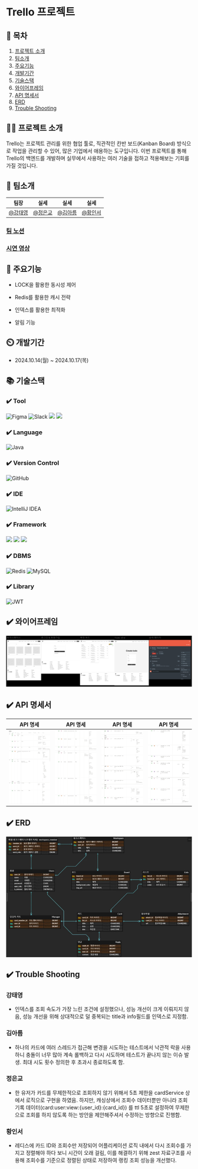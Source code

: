 # Trello 프로젝트

## 📖 목차
1. [프로젝트 소개](#프로젝트-소개)
2. [팀소개](#팀소개)
3. [주요기능](#주요기능)
4. [개발기간](#개발기간)
5. [기술스택](#기술스택)
6. [와이어프레임](#와이어프레임)
7. [API 명세서](#API-명세서)
8. [ERD](#ERD)
9. [Trouble Shooting](#trouble-shooting)
    
## 👨‍🏫 프로젝트 소개
Trello는 프로젝트 관리를 위한 협업 툴로, 직관적인 칸반 보드(Kanban Board) 방식으로 작업을 관리할 수 있어, 많은 기업에서 애용하는 도구입니다. 
이번 프로젝트를 통해 Trello의 백엔드를 개발하며 실무에서 사용하는 여러 기술을 접하고 적용해보는 기회를 가질 것입니다.

## 💜 팀소개
| 팀장 | 실세 | 실세 | 실세 |
| :------------: | :------------: |:------------:|:------------:|
|[@강태영](https://github.com/kty0602)|[@정은교](https://github.com/ekj1003)|[@김아름](https://github.com/areum0116)|[@황인서](https://github.com/inseooo0)|

### [팀 노션](https://teamsparta.notion.site/14-fcb0547f0e6b41dab956f85ac8ee21d1)

### [시연 영상](https://www.youtube.com/watch?v=hIpsRwO3Tro)

## 💜 주요기능

- LOCK을 활용한 동시성 제어

- Redis를 활용한 캐시 전략

- 인덱스를 활용한 최적화

- 알림 기능

## ⏲️ 개발기간
- 2024.10.14(월) ~ 2024.10.17(목)

## 📚️ 기술스택

### ✔️ Tool
![Figma](https://img.shields.io/badge/figma-%23F24E1E.svg?style=for-the-badge&logo=figma&logoColor=white)
![Slack](https://img.shields.io/badge/Slack-4A154B?style=for-the-badge&logo=slack&logoColor=white)
<img src="https://img.shields.io/badge/Amazon%20S3-569A31?style=for-the-badge&logo=Amazon%20S3&logoColor=white">
<img src="https://img.shields.io/badge/Amazon RDS-527FFF?style=for-the-badge&logo=amazon rds&logoColor=white">

### ✔️ Language
![Java](https://img.shields.io/badge/java-%23ED8B00.svg?style=for-the-badge&logo=openjdk&logoColor=white)

### ✔️ Version Control
![GitHub](https://img.shields.io/badge/github-%23121011.svg?style=for-the-badge&logo=github&logoColor=white)

### ✔️ IDE
![IntelliJ IDEA](https://img.shields.io/badge/IntelliJIDEA-000000.svg?style=for-the-badge&logo=intellij-idea&logoColor=white)

### ✔️ Framework
<img src="https://img.shields.io/badge/spring boot-6DB33F?style=for-the-badge&logo=springboot&logoColor=white"> <img src="https://img.shields.io/badge/Spring Security-6DB33F?style=for-the-badge&logo=Spring Security&logoColor=white"> <img src="https://img.shields.io/badge/Hibernate-59666C?style=for-the-badge&logo=Hibernate&logoColor=white">

### ✔️  DBMS
![Redis](https://img.shields.io/badge/redis-%23DD0031.svg?style=for-the-badge&logo=redis&logoColor=white)
![MySQL](https://img.shields.io/badge/mysql-4479A1.svg?style=for-the-badge&logo=mysql&logoColor=white)

### ✔️ Library
![JWT](https://img.shields.io/badge/JWT-black?style=for-the-badge&logo=JSON%20web%20tokens)

## ✔️ 와이어프레임
![](https://github.com/SemiFinalPJ/backend/blob/dev/src/img/%EC%99%80%EC%9D%B4%EC%96%B4%20%ED%94%84%EB%A0%88%EC%9E%84.png)

## ✔️ API 명세서
| API 명세 | API 명세  | API 명세 | API 명세 |
| :------------: | :------------: |:------------:|:------------:|
|<img src="https://github.com/SemiFinalPJ/backend/blob/dev/src/img/api%20%EB%AA%85%EC%84%B81.png" width="300" height="200"/>|<img src="https://github.com/SemiFinalPJ/backend/blob/dev/src/img/api%20%EB%AA%85%EC%84%B82.png" width="300" height="200"/>|<img src="https://github.com/SemiFinalPJ/backend/blob/dev/src/img/api%20%EB%AA%85%EC%84%B83.png" width="300" height="200"/>|<img src="https://github.com/SemiFinalPJ/backend/blob/dev/src/img/api%20%EB%AA%85%EC%84%B84.png" width="300" height="200"/>|

## ✔️ ERD
![](https://github.com/SemiFinalPJ/backend/blob/dev/src/img/ERD.png)

## ✔️ Trouble Shooting
### 강태영
- 인덱스를 조회 속도가 가장 느린 조건에 설정했으나, 성능 개선이 크게 이뤄지지 않음, 성능 개선을 위해 상대적으로 덜 중복되는 title과 info필드를 인덱스로 지정함.

### 김아름
- 하나의 카드에 여러 스레드가 접근해 변경을 시도하는 테스트에서 낙관적 락을 사용하니 충돌이 너무 많아 계속 롤백하고 다시 시도하며 테스트가 끝나지 않는 이슈 발생. 최대 시도 횟수 정의한 후 초과시 종료하도록 함.

### 정은교
- 한 유저가 카드를 무제한적으로 조회하지 않기 위해서 5초 제한을 cardService 상에서 로직으로 구현을 하였음. 하지만, 캐싱상에서 조회수 데이터뿐만 아니라 조회 기록 데이터(card:user:view:{user_id}:{card_id}) 를 ttl 5초로 설정하여 무제한으로 조회를 하지 않도록 하는 방안을 제안해주셔서 수정하는 방향으로 진행함.

### 황인서
- 레디스에 카드 ID와 조회수만 저장되어 어플리케이션 로직 내에서 다시 조회수를 가지고 정렬해야 하다 보니 시간이 오래 걸림, 이를 해결하기 위해 zest 자료구조를 사용해 조회수를 기준으로 정렬된 상태로 저장하여 랭킹 조회 성능을 개선했다.


